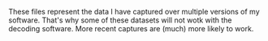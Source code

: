 These files represent the data I have captured over multiple versions of my software.
That's why some of these datasets will not wotk with the decoding software.
More recent captures are (much) more likely to work.
